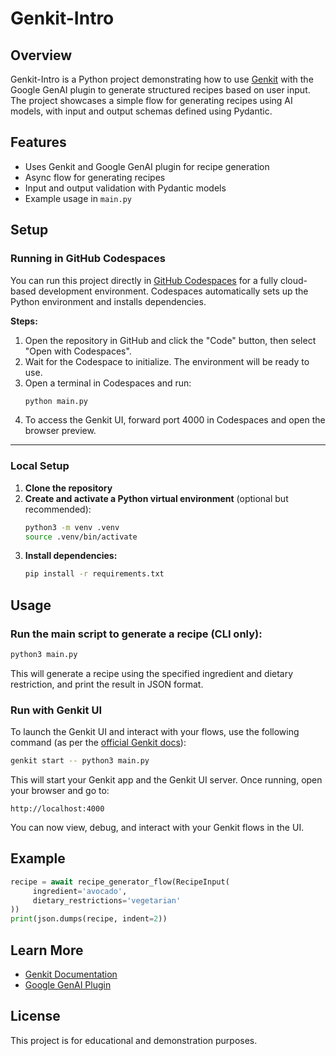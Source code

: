 
# Genkit-Intro

## Overview

Genkit-Intro is a Python project demonstrating how to use [Genkit](https://genkit.dev/docs/get-started/) with the Google GenAI plugin to generate structured recipes based on user input. The project showcases a simple flow for generating recipes using AI models, with input and output schemas defined using Pydantic.

## Features

- Uses Genkit and Google GenAI plugin for recipe generation
- Async flow for generating recipes
- Input and output validation with Pydantic models
- Example usage in `main.py`

## Setup


### Running in GitHub Codespaces

You can run this project directly in [GitHub Codespaces](https://github.com/features/codespaces) for a fully cloud-based development environment. Codespaces automatically sets up the Python environment and installs dependencies.

**Steps:**
1. Open the repository in GitHub and click the "Code" button, then select "Open with Codespaces".
2. Wait for the Codespace to initialize. The environment will be ready to use.
3. Open a terminal in Codespaces and run:
	```bash
	python main.py
	```
4. To access the Genkit UI, forward port 4000 in Codespaces and open the browser preview.

---

### Local Setup

1. **Clone the repository**
2. **Create and activate a Python virtual environment** (optional but recommended):
	```bash
	python3 -m venv .venv
	source .venv/bin/activate
	```
3. **Install dependencies:**
	```bash
	pip install -r requirements.txt
	```

## Usage




### Run the main script to generate a recipe (CLI only):

```bash
python3 main.py
```

This will generate a recipe using the specified ingredient and dietary restriction, and print the result in JSON format.

### Run with Genkit UI

To launch the Genkit UI and interact with your flows, use the following command (as per the [official Genkit docs](https://genkit.dev/docs/get-started/?lang=python)):

```bash
genkit start -- python3 main.py
```

This will start your Genkit app and the Genkit UI server. Once running, open your browser and go to:

```
http://localhost:4000
```

You can now view, debug, and interact with your Genkit flows in the UI.

## Example

```python
recipe = await recipe_generator_flow(RecipeInput(
	 ingredient='avocado',
	 dietary_restrictions='vegetarian'
))
print(json.dumps(recipe, indent=2))
```

## Learn More

- [Genkit Documentation](https://genkit.dev/docs/get-started/)
- [Google GenAI Plugin](https://genkit.dev/plugins/google-genai/)

## License

This project is for educational and demonstration purposes.